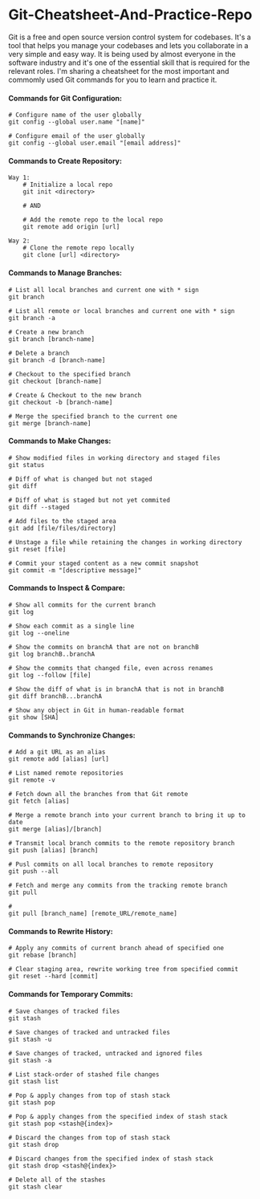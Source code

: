 # Git-Cheatsheet-And-Practice-Repo
Git is a free and open source version control system for codebases. It's a tool that helps you manage your codebases and lets you collaborate in a very simple and easy way. It is being used by almost everyone in the software industry and it's one of the essential skill that is required for the relevant roles. I'm sharing a cheatsheet for the most important and commomly used Git commands for you to learn and practice it.

#### Commands for Git Configuration:
	
	# Configure name of the user globally
	git config --global user.name "[name]"
	
	# Configure email of the user globally
	git config --global user.email "[email address]"

#### Commands to Create Repository:

	Way 1:
		# Initialize a local repo
		git init <directory>
		
		# AND
		
		# Add the remote repo to the local repo
		git remote add origin [url]
	
	Way 2:
		# Clone the remote repo locally
		git clone [url] <directory>

#### Commands to Manage Branches:

	# List all local branches and current one with * sign
	git branch

	# List all remote or local branches and current one with * sign
	git branch -a

	# Create a new branch
	git branch [branch-name]
	
	# Delete a branch
	git branch -d [branch-name]
	
	# Checkout to the specified branch
	git checkout [branch-name]
	
	# Create & Checkout to the new branch
	git checkout -b [branch-name]
	
	# Merge the specified branch to the current one
	git merge [branch-name]

#### Commands to Make Changes:
	
	# Show modified files in working directory and staged files
	git status
	
	# Diff of what is changed but not staged
	git diff
	
	# Diff of what is staged but not yet commited
	git diff --staged
	
	# Add files to the staged area
	git add [file/files/directory]
	
	# Unstage a file while retaining the changes in working directory
	git reset [file]
	
	# Commit your staged content as a new commit snapshot
	git commit -m "[descriptive message]"

#### Commands to Inspect & Compare:
	
	# Show all commits for the current branch
	git log
	
	# Show each commit as a single line
	git log --oneline
	
	# Show the commits on branchA that are not on branchB
	git log branchB..branchA

	# Show the commits that changed file, even across renames
	git log --follow [file]

	# Show the diff of what is in branchA that is not in branchB
	git diff branchB...branchA

	# Show any object in Git in human-readable format
	git show [SHA]

#### Commands to Synchronize Changes:

	# Add a git URL as an alias
	git remote add [alias] [url]
	
	# List named remote repositories
	git remote -v

	# Fetch down all the branches from that Git remote
	git fetch [alias]

	# Merge a remote branch into your current branch to bring it up to date
	git merge [alias]/[branch]

	# Transmit local branch commits to the remote repository branch
	git push [alias] [branch]
	
	# Pusl commits on all local branches to remote repository
	git push --all

	# Fetch and merge any commits from the tracking remote branch
	git pull
	
	# 
	git pull [branch_name] [remote_URL/remote_name]

#### Commands to Rewrite History:

	# Apply any commits of current branch ahead of specified one
	git rebase [branch]

	# Clear staging area, rewrite working tree from specified commit
	git reset --hard [commit]

#### Commands for Temporary Commits:

	# Save changes of tracked files
	git stash

	# Save changes of tracked and untracked files
	git stash -u

	# Save changes of tracked, untracked and ignored files
	git stash -a
	
	# List stack-order of stashed file changes
	git stash list
	
	# Pop & apply changes from top of stash stack
	git stash pop
	
	# Pop & apply changes from the specified index of stash stack
	git stash pop <stash@{index}>
	
	# Discard the changes from top of stash stack
	git stash drop
	
	# Discard changes from the specified index of stash stack
	git stash drop <stash@{index}>
	
	# Delete all of the stashes
	git stash clear
